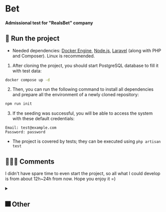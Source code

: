 # Bet
#### Admissional test for "RealsBet" company

## 🚀 Run the project

- Needed dependencies: [Docker Engine](https://docs.docker.com/engine/), [Node.js](https://nodejs.org/en), [Laravel](https://laravel.com/docs/11.x) (along with PHP and Composer). Linux is recommended.

1. After cloning the project, you should start PostgreSQL database to fill it with test data:
```sh
docker compose up -d
```
2. Then, you can run the following command to install all dependencies and prepare all the environment of a newly cloned repository:
```sh
npm run init
```
3. If the seeding was successful, you will be able to access the system with these default credentials:
```
Email: test@example.com
Password: password
```
- The project is covered by tests; they can be executed using `php artisan test`

## 👨🏾‍💻 Comments

I didn't have spare time to even start the project, so all what I could develop is from about 12h~24h from now. Hope you enjoy it =)

<details>
<summary><h2> 🎆 Other </h2></summary>
<li>See <a href="https://dourados-store.vercel.app/">this project</a> <a href="https://github.com/pmattheew/dourados-store">(src)</a> that I could complete in 4 days in a technology that I hadn't used before.</li>
<li><a href=https://patrickkmatias.github.io/site-bdourados >A project that I'm proud of 🙂</a> <em>(with PHP in backend!)</em></li>
</details>

